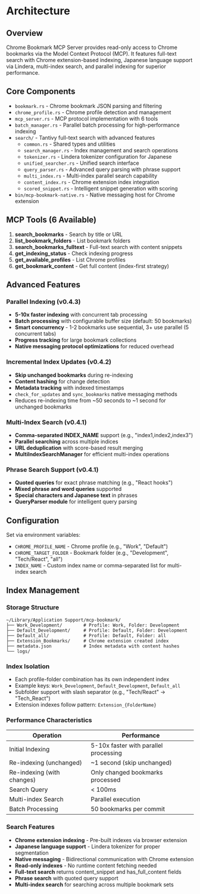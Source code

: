 # Architecture

## Overview

Chrome Bookmark MCP Server provides read-only access to Chrome bookmarks via the Model Context Protocol (MCP). It features full-text search with Chrome extension-based indexing, Japanese language support via Lindera, multi-index search, and parallel indexing for superior performance.

## Core Components

- `bookmark.rs` - Chrome bookmark JSON parsing and filtering
- `chrome_profile.rs` - Chrome profile detection and management  
- `mcp_server.rs` - MCP protocol implementation with 6 tools
- `batch_manager.rs` - Parallel batch processing for high-performance indexing
- `search/` - Tantivy full-text search with advanced features
  - `common.rs` - Shared types and utilities
  - `search_manager.rs` - Index management and search operations
  - `tokenizer.rs` - Lindera tokenizer configuration for Japanese
  - `unified_searcher.rs` - Unified search interface
  - `query_parser.rs` - Advanced query parsing with phrase support
  - `multi_index.rs` - Multi-index parallel search capability
  - `content_index.rs` - Chrome extension index integration
  - `scored_snippet.rs` - Intelligent snippet generation with scoring
- `bin/mcp-bookmark-native.rs` - Native messaging host for Chrome extension

## MCP Tools (6 Available)

1. **search_bookmarks** - Search by title or URL
2. **list_bookmark_folders** - List bookmark folders
3. **search_bookmarks_fulltext** - Full-text search with content snippets
4. **get_indexing_status** - Check indexing progress
5. **get_available_profiles** - List Chrome profiles
6. **get_bookmark_content** - Get full content (index-first strategy)

## Advanced Features

### Parallel Indexing (v0.4.3)
- **5-10x faster indexing** with concurrent tab processing
- **Batch processing** with configurable buffer size (default: 50 bookmarks)
- **Smart concurrency** - 1-2 bookmarks use sequential, 3+ use parallel (5 concurrent tabs)
- **Progress tracking** for large bookmark collections
- **Native messaging protocol optimizations** for reduced overhead

### Incremental Index Updates (v0.4.2)
- **Skip unchanged bookmarks** during re-indexing
- **Content hashing** for change detection
- **Metadata tracking** with indexed timestamps
- `check_for_updates` and `sync_bookmarks` native messaging methods
- Reduces re-indexing time from ~50 seconds to ~1 second for unchanged bookmarks

### Multi-Index Search (v0.4.1)
- **Comma-separated INDEX_NAME** support (e.g., "index1,index2,index3")
- **Parallel searching** across multiple indices
- **URL deduplication** with score-based result merging
- **MultiIndexSearchManager** for efficient multi-index operations

### Phrase Search Support (v0.4.1)
- **Quoted queries** for exact phrase matching (e.g., "React hooks")
- **Mixed phrase and word queries** supported
- **Special characters and Japanese text** in phrases
- **QueryParser module** for intelligent query parsing

## Configuration

Set via environment variables:
- `CHROME_PROFILE_NAME` - Chrome profile (e.g., "Work", "Default")
- `CHROME_TARGET_FOLDER` - Bookmark folder (e.g., "Development", "Tech/React", "all")
- `INDEX_NAME` - Custom index name or comma-separated list for multi-index search

## Index Management

### Storage Structure
```
~/Library/Application Support/mcp-bookmark/
├── Work_Development/        # Profile: Work, Folder: Development
├── Default_Development/     # Profile: Default, Folder: Development  
├── Default_all/             # Profile: Default, Folder: all
├── Extension_Bookmarks/     # Chrome extension created index
├── metadata.json            # Index metadata with content hashes
└── logs/
```

### Index Isolation
- Each profile-folder combination has its own independent index
- Example keys: `Work_Development`, `Default_Development`, `Default_all`
- Subfolder support with slash separator (e.g., "Tech/React" → "Tech_React")
- Extension indexes follow pattern: `Extension_{FolderName}`

### Performance Characteristics

| Operation | Performance |
|-----------|------------|
| Initial Indexing | 5-10x faster with parallel processing |
| Re-indexing (unchanged) | ~1 second (skip unchanged) |
| Re-indexing (with changes) | Only changed bookmarks processed |
| Search Query | < 100ms |
| Multi-index Search | Parallel execution |
| Batch Processing | 50 bookmarks per commit |

### Search Features
- **Chrome extension indexing** - Pre-built indexes via browser extension
- **Japanese language support** - Lindera tokenizer for proper segmentation
- **Native messaging** - Bidirectional communication with Chrome extension
- **Read-only indexes** - No runtime content fetching needed
- **Full-text search** returns content_snippet and has_full_content fields
- **Phrase search** with quoted query support
- **Multi-index search** for searching across multiple bookmark sets